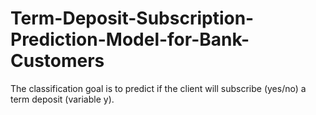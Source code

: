 # Term-Deposit-Subscription-Prediction-Model-for-Bank-Customers
The classification goal is to predict if the client will subscribe (yes/no) a term deposit (variable y).
